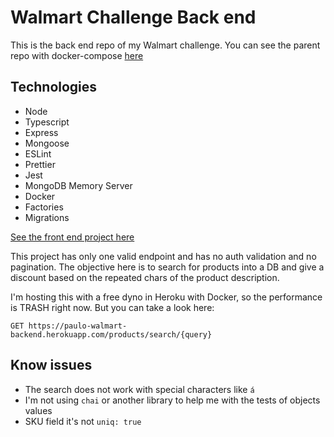 # Walmart Challenge Back end

This is the back end repo of my Walmart challenge. You can see the parent repo with docker-compose [here](https://github.com/paulomontoya/walmart-challenge)

## Technologies

- Node
- Typescript
- Express
- Mongoose
- ESLint
- Prettier
- Jest
- MongoDB Memory Server
- Docker
- Factories
- Migrations

[See the front end project here](https://github.com/paulomontoya/walmart-challenge-front)

This project has only one valid endpoint and has no auth validation and no pagination. The objective here is to search for products into a DB and give a discount based on the repeated chars of the product description.

I'm hosting this with a free dyno in Heroku with Docker, so the performance is TRASH right now. But you can take a look here:

`GET https://paulo-walmart-backend.herokuapp.com/products/search/{query}`

## Know issues

- The search does not work with special characters like `á`
- I'm not using `chai` or another library to help me with the tests of objects values
- SKU field it's not `uniq: true`
